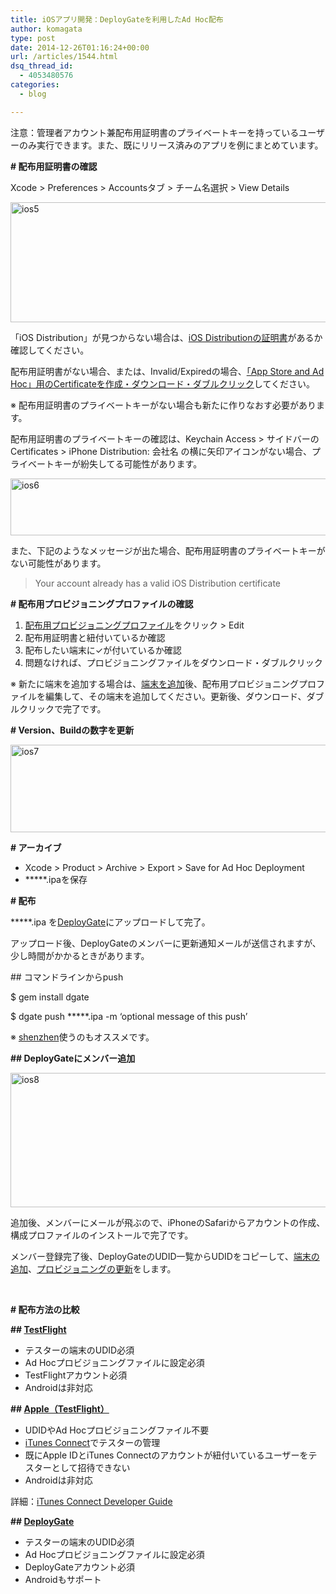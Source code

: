 ```yaml
---
title: iOSアプリ開発：DeployGateを利用したAd Hoc配布
author: komagata
type: post
date: 2014-12-26T01:16:24+00:00
url: /articles/1544.html
dsq_thread_id:
  - 4053480576
categories:
  - blog

---
```

注意：管理者アカウント兼配布用証明書のプライベートキーを持っているユーザーのみ実行できます。また、既にリリース済みのアプリを例にまとめています。

**\# 配布用証明書の確認**

Xcode > Preferences > Accountsタブ > チーム名選択 > View Details

[<img class="alignnone size-full wp-image-1545" alt="ios5" src="http://fjord.jp/wp-content/uploads/2014/12/ios5.png" width="548" height="192" />][1]

「iOS Distribution」が見つからない場合は、[iOS Distributionの証明書][2]があるか確認してください。

配布用証明書がない場合、または、Invalid/Expiredの場合、[「App Store and Ad Hoc」用のCertificateを作成・ダウンロード・ダブルクリック][3]してください。

※ 配布用証明書のプライベートキーがない場合も新たに作りなおす必要があります。

配布用証明書のプライベートキーの確認は、Keychain Access > サイドバーのCertificates > iPhone Distribution: 会社名 の横に矢印アイコンがない場合、プライベートキーが紛失してる可能性があります。

[<img class="alignnone size-full wp-image-1546" alt="ios6" src="http://fjord.jp/wp-content/uploads/2014/12/ios6.png" width="548" height="91" />][4]

また、下記のようなメッセージが出た場合、配布用証明書のプライベートキーがない可能性があります。

> Your account already has a valid iOS Distribution certificate

**\# 配布用プロビジョニングプロファイルの確認**

  1. [配布用プロビジョニングプロファイル][5]をクリック > Edit
  2. 配布用証明書と紐付いているか確認
  3. 配布したい端末に✓が付いているか確認
  4. 問題なければ、プロビジョニングファイルをダウンロード・ダブルクリック

※ 新たに端末を追加する場合は、[端末を追加][6]後、配布用プロビジョニングプロファイルを編集して、その端末を追加してください。更新後、ダウンロード、ダブルクリックで完了です。

**\# Version、Buildの数字を更新**

[<img class="alignnone size-full wp-image-1548" alt="ios7" src="http://fjord.jp/wp-content/uploads/2014/12/ios7.png" width="548" height="140" />][7]

**\# アーカイブ**

  * Xcode > Product > Archive > Export > Save for Ad Hoc Deployment
  * \*****.ipaを保存

**\# 配布**

\*****.ipa を[DeployGate][8]にアップロードして完了。
  
アップロード後、DeployGateのメンバーに更新通知メールが送信されますが、少し時間がかかるときがあります。

\## コマンドラインからpush

$ gem install dgate
  
$ dgate push \*****.ipa -m &#8216;optional message of this push&#8217;

※ [shenzhen][9]使うのもオススメです。

**\## DeployGateにメンバー追加**

[<img class="alignnone size-full wp-image-1549" alt="ios8" src="http://fjord.jp/wp-content/uploads/2014/12/ios8.png" width="548" height="215" />][10]

追加後、メンバーにメールが飛ぶので、iPhoneのSafariからアカウントの作成、構成プロファイルのインストールで完了です。

メンバー登録完了後、DeployGateのUDID一覧からUDIDをコピーして、[端末の追加][6]、[プロビジョニングの更新][5]をします。

&nbsp;

**\# 配布方法の比較**

**\## [TestFlight][11]**

  * テスターの端末のUDID必須
  * Ad Hocプロビジョニングファイルに設定必須
  * TestFlightアカウント必須
  * Androidは非対応

**\## [Apple（TestFlight）][12]**

  * UDIDやAd Hocプロビジョニングファイル不要
  * [iTunes Connect][13]でテスターの管理
  * 既にApple IDとiTunes Connectのアカウントが紐付いているユーザーをテスターとして招待できない
  * Androidは非対応

詳細：[iTunes Connect Developer Guide][14]

**\## [DeployGate][8]**

  * テスターの端末のUDID必須
  * Ad Hocプロビジョニングファイルに設定必須
  * DeployGateアカウント必須
  * Androidもサポート

 [1]: http://fjord.jp/wp-content/uploads/2014/12/ios5.png
 [2]: https://developer.apple.com/account/ios/certificate/certificateList.action
 [3]: https://developer.apple.com/account/ios/certificate/certificateCreate.action
 [4]: http://fjord.jp/wp-content/uploads/2014/12/ios6.png
 [5]: https://developer.apple.com/account/ios/profile/profileList.action
 [6]: https://developer.apple.com/account/ios/device/deviceList.action
 [7]: http://fjord.jp/wp-content/uploads/2014/12/ios7.png
 [8]: https://deploygate.com/
 [9]: https://github.com/nomad/shenzhen
 [10]: http://fjord.jp/wp-content/uploads/2014/12/ios8.png
 [11]: https://www.testflightapp.com
 [12]: https://developer.apple.com/app-store/testflight/
 [13]: https://itunesconnect.apple.com/
 [14]: https://developer.apple.com/library/ios/documentation/LanguagesUtilities/Conceptual/iTunesConnect_Guide/iTunesConnect_Guide.pdf